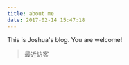 ```yaml
---
title: about me
date: 2017-02-14 15:47:18
---
```

This is Joshua's blog.
You are welcome!

>最近访客
<div class="ds-recent-visitors" data-num-items="28" data-avatar-size="42" id="ds-recent-visitors"></div>
